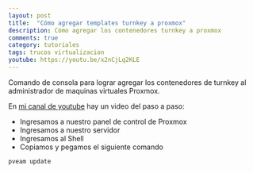 ```yaml
---
layout: post
title:  "Cómo agregar templates turnkey a proxmox"
description: Cómo agregar los contenedores turnkey a proxmox
comments: true
category: tutoriales
tags: trucos virtualizacion
youtube: https://youtu.be/x2nCjLq2KLE
---
```

Comando de consola para lograr agregar los contenedores de turnkey al administrador de maquinas virtuales Proxmox.

En <a target="_blank" href="{{ page.youtube }}">mi canal de youtube</a> hay un video del paso a paso:

* Ingresamos a nuestro panel de control de Proxmox
* Ingresamos a nuestro servidor
* Ingresamos al Shell
* Copiamos y pegamos el siguiente comando

```csharp
pveam update
```
